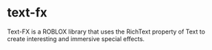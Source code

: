 # text-fx
Text-FX is a ROBLOX library that uses the RichText property of Text to create interesting and immersive special effects.
